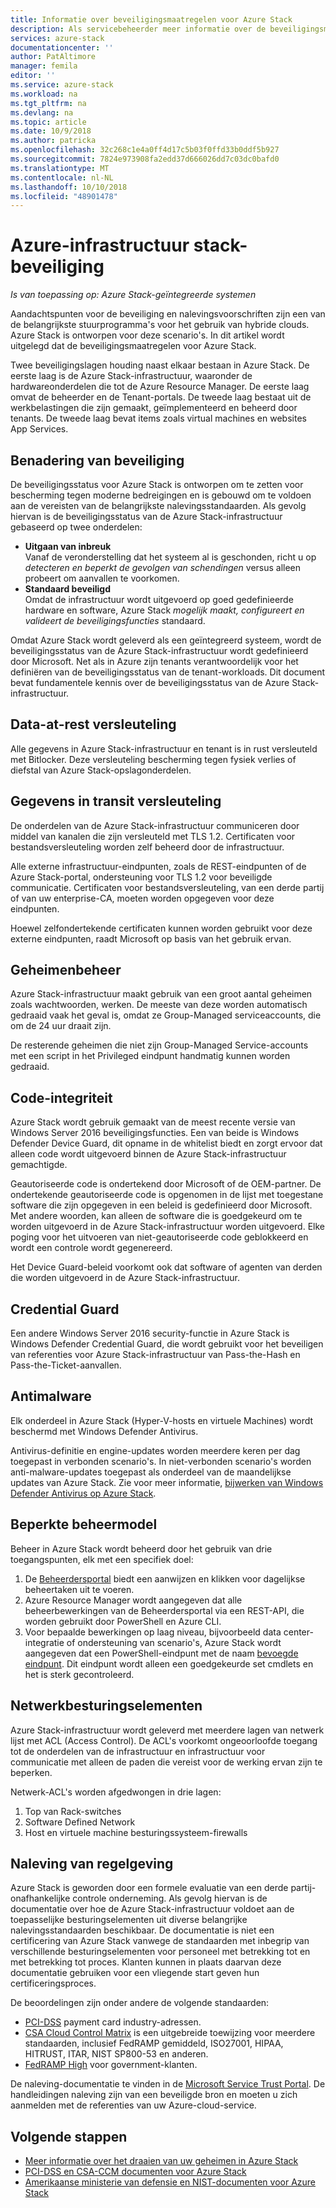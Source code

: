```yaml
---
title: Informatie over beveiligingsmaatregelen voor Azure Stack
description: Als servicebeheerder meer informatie over de beveiligingsmaatregelen die is toegepast op Azure Stack
services: azure-stack
documentationcenter: ''
author: PatAltimore
manager: femila
editor: ''
ms.service: azure-stack
ms.workload: na
ms.tgt_pltfrm: na
ms.devlang: na
ms.topic: article
ms.date: 10/9/2018
ms.author: patricka
ms.openlocfilehash: 32c268c1e4a0ff4d17c5b03f0ffd33b0ddf5b927
ms.sourcegitcommit: 7824e973908fa2edd37d666026dd7c03dc0bafd0
ms.translationtype: MT
ms.contentlocale: nl-NL
ms.lasthandoff: 10/10/2018
ms.locfileid: "48901478"
---
```

# <a name="azure-stack-infrastructure-security-posture"></a>Azure-infrastructuur stack-beveiliging

*Is van toepassing op: Azure Stack-geïntegreerde systemen*

Aandachtspunten voor de beveiliging en nalevingsvoorschriften zijn een van de belangrijkste stuurprogramma's voor het gebruik van hybride clouds. Azure Stack is ontworpen voor deze scenario's. In dit artikel wordt uitgelegd dat de beveiligingsmaatregelen voor Azure Stack.

Twee beveiligingslagen houding naast elkaar bestaan in Azure Stack. De eerste laag is de Azure Stack-infrastructuur, waaronder de hardwareonderdelen die tot de Azure Resource Manager. De eerste laag omvat de beheerder en de Tenant-portals. De tweede laag bestaat uit de werkbelastingen die zijn gemaakt, geïmplementeerd en beheerd door tenants. De tweede laag bevat items zoals virtual machines en websites App Services.

## <a name="security-approach"></a>Benadering van beveiliging

De beveiligingsstatus voor Azure Stack is ontworpen om te zetten voor bescherming tegen moderne bedreigingen en is gebouwd om te voldoen aan de vereisten van de belangrijkste nalevingsstandaarden. Als gevolg hiervan is de beveiligingsstatus van de Azure Stack-infrastructuur gebaseerd op twee onderdelen:

 - **Uitgaan van inbreuk**  
Vanaf de veronderstelling dat het systeem al is geschonden, richt u op *detecteren en beperkt de gevolgen van schendingen* versus alleen probeert om aanvallen te voorkomen. 
 - **Standaard beveiligd**  
Omdat de infrastructuur wordt uitgevoerd op goed gedefinieerde hardware en software, Azure Stack *mogelijk maakt, configureert en valideert de beveiligingsfuncties* standaard.

Omdat Azure Stack wordt geleverd als een geïntegreerd systeem, wordt de beveiligingsstatus van de Azure Stack-infrastructuur wordt gedefinieerd door Microsoft. Net als in Azure zijn tenants verantwoordelijk voor het definiëren van de beveiligingsstatus van de tenant-workloads. Dit document bevat fundamentele kennis over de beveiligingsstatus van de Azure Stack-infrastructuur.

## <a name="data-at-rest-encryption"></a>Data-at-rest versleuteling
Alle gegevens in Azure Stack-infrastructuur en tenant is in rust versleuteld met Bitlocker. Deze versleuteling bescherming tegen fysiek verlies of diefstal van Azure Stack-opslagonderdelen. 

## <a name="data-in-transit-encryption"></a>Gegevens in transit versleuteling
De onderdelen van de Azure Stack-infrastructuur communiceren door middel van kanalen die zijn versleuteld met TLS 1.2. Certificaten voor bestandsversleuteling worden zelf beheerd door de infrastructuur. 

Alle externe infrastructuur-eindpunten, zoals de REST-eindpunten of de Azure Stack-portal, ondersteuning voor TLS 1.2 voor beveiligde communicatie. Certificaten voor bestandsversleuteling, van een derde partij of van uw enterprise-CA, moeten worden opgegeven voor deze eindpunten. 

Hoewel zelfondertekende certificaten kunnen worden gebruikt voor deze externe eindpunten, raadt Microsoft op basis van het gebruik ervan. 

## <a name="secret-management"></a>Geheimenbeheer
Azure Stack-infrastructuur maakt gebruik van een groot aantal geheimen zoals wachtwoorden, werken. De meeste van deze worden automatisch gedraaid vaak het geval is, omdat ze Group-Managed serviceaccounts, die om de 24 uur draait zijn.

De resterende geheimen die niet zijn Group-Managed Service-accounts met een script in het Privileged eindpunt handmatig kunnen worden gedraaid.

## <a name="code-integrity"></a>Code-integriteit
Azure Stack wordt gebruik gemaakt van de meest recente versie van Windows Server 2016 beveiligingsfuncties. Een van beide is Windows Defender Device Guard, dit opname in de whitelist biedt en zorgt ervoor dat alleen code wordt uitgevoerd binnen de Azure Stack-infrastructuur gemachtigde. 

Geautoriseerde code is ondertekend door Microsoft of de OEM-partner. De ondertekende geautoriseerde code is opgenomen in de lijst met toegestane software die zijn opgegeven in een beleid is gedefinieerd door Microsoft. Met andere woorden, kan alleen de software die is goedgekeurd om te worden uitgevoerd in de Azure Stack-infrastructuur worden uitgevoerd. Elke poging voor het uitvoeren van niet-geautoriseerde code geblokkeerd en wordt een controle wordt gegenereerd.

Het Device Guard-beleid voorkomt ook dat software of agenten van derden die worden uitgevoerd in de Azure Stack-infrastructuur.

## <a name="credential-guard"></a>Credential Guard
Een andere Windows Server 2016 security-functie in Azure Stack is Windows Defender Credential Guard, die wordt gebruikt voor het beveiligen van referenties voor Azure Stack-infrastructuur van Pass-the-Hash en Pass-the-Ticket-aanvallen.

## <a name="antimalware"></a>Antimalware
Elk onderdeel in Azure Stack (Hyper-V-hosts en virtuele Machines) wordt beschermd met Windows Defender Antivirus.

Antivirus-definitie en engine-updates worden meerdere keren per dag toegepast in verbonden scenario's. In niet-verbonden scenario's worden anti-malware-updates toegepast als onderdeel van de maandelijkse updates van Azure Stack. Zie voor meer informatie, [bijwerken van Windows Defender Antivirus op Azure Stack](azure-stack-security-av.md).

## <a name="constrained-administration-model"></a>Beperkte beheermodel
Beheer in Azure Stack wordt beheerd door het gebruik van drie toegangspunten, elk met een specifiek doel: 
1. De [Beheerdersportal](azure-stack-manage-portals.md) biedt een aanwijzen en klikken voor dagelijkse beheertaken uit te voeren.
2. Azure Resource Manager wordt aangegeven dat alle beheerbewerkingen van de Beheerdersportal via een REST-API, die worden gebruikt door PowerShell en Azure CLI. 
3. Voor bepaalde bewerkingen op laag niveau, bijvoorbeeld data center-integratie of ondersteuning van scenario's, Azure Stack wordt aangegeven dat een PowerShell-eindpunt met de naam [bevoegde eindpunt](azure-stack-privileged-endpoint.md). Dit eindpunt wordt alleen een goedgekeurde set cmdlets en het is sterk gecontroleerd.

## <a name="network-controls"></a>Netwerkbesturingselementen
Azure Stack-infrastructuur wordt geleverd met meerdere lagen van netwerk lijst met ACL (Access Control). De ACL's voorkomt ongeoorloofde toegang tot de onderdelen van de infrastructuur en infrastructuur voor communicatie met alleen de paden die vereist voor de werking ervan zijn te beperken. 

Netwerk-ACL's worden afgedwongen in drie lagen:
1.  Top van Rack-switches
2.  Software Defined Network
3.  Host en virtuele machine besturingssysteem-firewalls

## <a name="regulatory-compliance"></a>Naleving van regelgeving

Azure Stack is geworden door een formele evaluatie van een derde partij-onafhankelijke controle onderneming. Als gevolg hiervan is de documentatie over hoe de Azure Stack-infrastructuur voldoet aan de toepasselijke besturingselementen uit diverse belangrijke nalevingsstandaarden beschikbaar. De documentatie is niet een certificering van Azure Stack vanwege de standaarden met inbegrip van verschillende besturingselementen voor personeel met betrekking tot en met betrekking tot proces. Klanten kunnen in plaats daarvan deze documentatie gebruiken voor een vliegende start geven hun certificeringsproces.

De beoordelingen zijn onder andere de volgende standaarden:

- [PCI-DSS](https://www.pcisecuritystandards.org/pci_security/) payment card industry-adressen.
- [CSA Cloud Control Matrix](https://cloudsecurityalliance.org/group/cloud-controls-matrix/#_overview) is een uitgebreide toewijzing voor meerdere standaarden, inclusief FedRAMP gemiddeld, ISO27001, HIPAA, HITRUST, ITAR, NIST SP800-53 en anderen.
- [FedRAMP High](https://www.fedramp.gov/fedramp-releases-high-baseline/) voor government-klanten.

De naleving-documentatie te vinden in de [Microsoft Service Trust Portal](https://servicetrust.microsoft.com/ViewPage/Blueprint). De handleidingen naleving zijn van een beveiligde bron en moeten u zich aanmelden met de referenties van uw Azure-cloud-service.

## <a name="next-steps"></a>Volgende stappen

- [Meer informatie over het draaien van uw geheimen in Azure Stack](azure-stack-rotate-secrets.md)
- [PCI-DSS en CSA-CCM documenten voor Azure Stack](https://servicetrust.microsoft.com/ViewPage/TrustDocuments)
- [Amerikaanse ministerie van defensie en NIST-documenten voor Azure Stack](https://servicetrust.microsoft.com/ViewPage/Blueprint)
